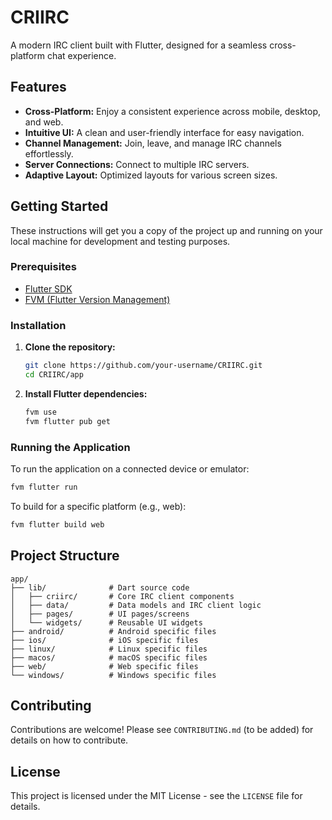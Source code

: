# CRIIRC

A modern IRC client built with Flutter, designed for a seamless cross-platform chat experience.

## Features

*   **Cross-Platform:** Enjoy a consistent experience across mobile, desktop, and web.
*   **Intuitive UI:** A clean and user-friendly interface for easy navigation.
*   **Channel Management:** Join, leave, and manage IRC channels effortlessly.
*   **Server Connections:** Connect to multiple IRC servers.
*   **Adaptive Layout:** Optimized layouts for various screen sizes.

## Getting Started

These instructions will get you a copy of the project up and running on your local machine for development and testing purposes.

### Prerequisites

*   [Flutter SDK](https://flutter.dev/docs/get-started/install)
*   [FVM (Flutter Version Management)](https://fvm.app/)

### Installation

1.  **Clone the repository:**

    ```bash
    git clone https://github.com/your-username/CRIIRC.git
    cd CRIIRC/app
    ```

2.  **Install Flutter dependencies:**

    ```bash
    fvm use
    fvm flutter pub get
    ```

### Running the Application

To run the application on a connected device or emulator:

```bash
fvm flutter run
```

To build for a specific platform (e.g., web):

```bash
fvm flutter build web
```

## Project Structure

```
app/
├── lib/              # Dart source code
│   ├── criirc/       # Core IRC client components
│   ├── data/         # Data models and IRC client logic
│   ├── pages/        # UI pages/screens
│   └── widgets/      # Reusable UI widgets
├── android/          # Android specific files
├── ios/              # iOS specific files
├── linux/            # Linux specific files
├── macos/            # macOS specific files
├── web/              # Web specific files
└── windows/          # Windows specific files
```

## Contributing

Contributions are welcome! Please see `CONTRIBUTING.md` (to be added) for details on how to contribute.

## License

This project is licensed under the MIT License - see the `LICENSE` file for details.